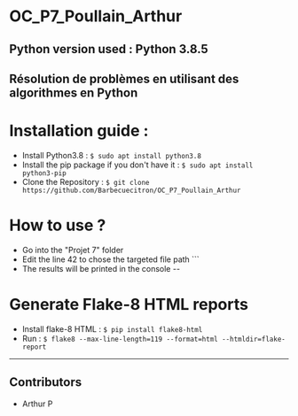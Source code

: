 # OC_P7_Poullain_Arthur
Python version used : Python 3.8.5
---
Résolution de problèmes en utilisant des algorithmes en Python
---
# Installation guide :
* Install Python3.8 : ```$ sudo apt install python3.8```
* Install the pip package if you don't have it : ``` $ sudo apt install python3-pip ```
* Clone the Repository : ```$ git clone https://github.com/Barbecuecitron/OC_P7_Poullain_Arthur ```

# How to use ?
* Go into the "Projet 7" folder
* Edit the line 42 to chose the targeted file path ```
* The results will be printed in the console
--
# Generate Flake-8 HTML reports
* Install flake-8 HTML : ```$ pip install flake8-html  ```
* Run : ```$ flake8 --max-line-length=119 --format=html --htmldir=flake-report ```
---
## Contributors
* Arthur P